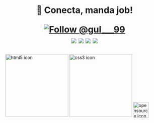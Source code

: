 <h1 align="center">👋 Conecta, manda job!
  <p>
    <a href="https://twitter.com/intent/follow?screen_name=gul___99">
    <img src="https://img.shields.io/twitter/follow/gul___99.svg?label=Follow%20@gul___99" alt="Follow @gul___99"/>
      <br>
<a href="https://linkedin.com/in/igoreduardogulak">
  <img src="https://img.shields.io/badge/-Igor%20Eduardo%20%20Gulak-0077B5?style=flat&logo=Linkedin&logoColor=white"/></a>

<a href="mailto:gulak@alunos.utfpr.edu.br">
  <img src="https://img.shields.io/badge/-gulak@alunos.utfpr.edu.br-D14836?style=flat&logo=Gmail&logoColor=white"/></a>
      
<a href="https://instagram.com/ohgulak">
  <img src="https://img.shields.io/badge/-@ohgulak-E4405F?style=flat&logo=Instagram&logoColor=white"/></a>

<a href="https://www.behance.net/gulak">
  <img src="https://img.shields.io/badge/-Igor%20Eduado%20Gulak-1769FF?style=flat&logo=Behance&logoColor=white"/></a>
  </p>
</h1>

<img align="left" src="https://github.com/leungwensen/svg-icon/blob/master/dist/svg/logos/html-5.svg" height="200" alt="html5 icon"/>
<img align="left" src="https://github.com/leungwensen/svg-icon/blob/master/dist/svg/logos/css-3.svg" height="200" alt="css3 icon"/>
<br><br><br><br><br><br><br><br><br>
<img src="https://github.com/leungwensen/svg-icon/blob/master/dist/svg/logos/opensource.svg" height="50" alt="opensource icon"/>
